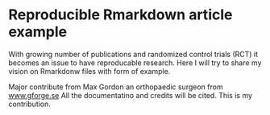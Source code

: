 Reproducible Rmarkdown article example
=====

With growing number of publications and randomized control trials (RCT) it becomes an issue to have reproducable research. Here I will try to share my vision on Rmarkdonw files with form of example. 

Major contribute from Max Gordon an orthopaedic surgeon from www.gforge.se
All the documentatino and credits will be cited. This is my contribution.

